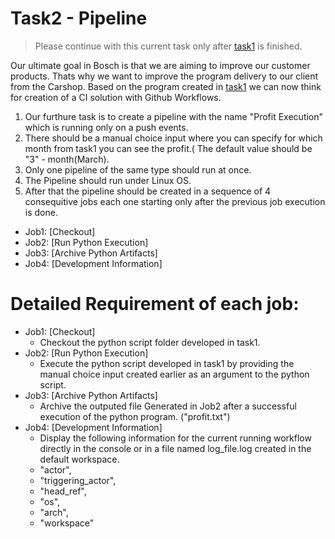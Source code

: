 # Task2 - Pipeline

> Please continue with this current task only after [task1](./Task1.md) is finished.

Our ultimate goal in Bosch is that we are aiming to improve our customer products. Thats why we want to improve the program delivery to our client from the Carshop.
Based on the program created in [task1](./Task1.md) we can now think for creation of a CI solution with Github Workflows.

1. Our furthure task is to create a pipeline with the name "Profit Execution" which is running only on a push events.
2. There should be a manual choice input where you can specify for which month from task1 you can see the profit.( The default value should be "3" - month(March).
3. Only one pipeline of the same type should run at once.
4. The Pipeline should run under Linux OS.
5. After that the pipeline should be created in a sequence of 4 consequitive jobs each one starting only after the previous job execution is done.

- Job1: [Checkout]
- Job2: [Run Python Execution]
- Job3: [Archive Python Artifacts]
- Job4: [Development Information]


# Detailed Requirement of each job:

- Job1: [Checkout]
	* Checkout the python script folder developed in task1.
- Job2: [Run Python Execution]
	* Execute the python script developed in task1 by providing the manual choice input created earlier as an argument to the python script.
- Job3: [Archive Python Artifacts]
	* Archive the outputed file Generated in Job2 after a successful execution of the python program. ("profit.txt")
- Job4: [Development Information]
 	* Display the following information for the current running workflow directly in the console or in a file named log_file.log created in the default workspace.
	- "actor",
	- "triggering_actor",
	- "head_ref",
	- "os",
	- "arch",
	- "workspace"
